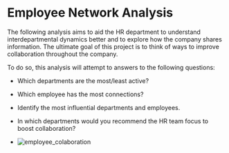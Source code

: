# Employee Network Analysis
The following analysis aims to aid the HR department to understand interdepartmental dynamics better and to explore how the company shares information. The ultimate goal of this project is to think of ways to improve collaboration throughout the company.  

To do so, this analysis will attempt to answers to the following questions:
- Which departments are the most/least active?
- Which employee has the most connections?
- Identify the most influential departments and employees.
- In which departments would you recommend the HR team focus to boost collaboration?

- ![employee_colaboration](https://collab-api.datacamp.com/community/workspace/8d7c08b9-e7d5-49a1-84d0-3a3a225f114e/image?embedOnSocialMedia=true)
